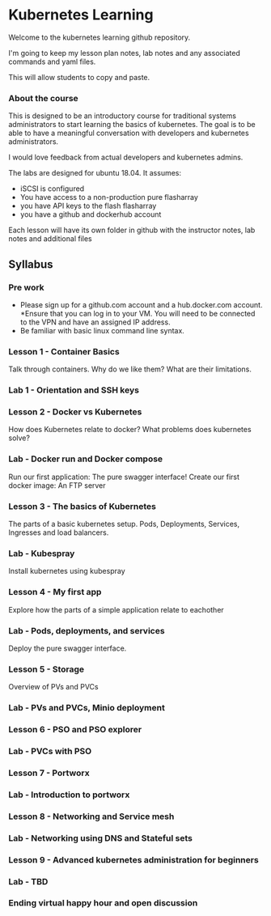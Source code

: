 # Kubernetes Learning

Welcome to the kubernetes learning github repository.

I'm going to keep my lesson plan notes, lab notes and any associated commands and yaml files.

This will allow students to copy and paste.

### About the course

This is designed to be an introductory course for traditional systems administrators to start learning the basics of kubernetes. The goal is to be able to have a meaningful conversation with developers and kubernetes administrators.

I would love feedback from actual developers and kubernetes admins.

The labs are designed for ubuntu 18.04. It assumes:
* iSCSI is configured
* You have access to a non-production pure flasharray
* you have API keys to the flash flasharray
* you have a github and dockerhub account

Each lesson will have its own folder in github with the instructor notes, lab notes and additional files

## Syllabus

### Pre work

* Please sign up for a github.com account and a hub.docker.com account.
*Ensure that you can log in to your VM. You will need to be connected to the VPN and have an assigned IP address.
* Be familiar with basic linux command line syntax.



### Lesson 1 - Container Basics
Talk through containers. Why do we like them? What are their limitations.

### Lab 1 - Orientation and SSH keys

### Lesson 2 - Docker vs Kubernetes
How does Kubernetes relate to docker? What problems does kubernetes solve?

### Lab - Docker run and Docker compose
Run our first application: The pure swagger interface! Create our first docker image: An FTP server

### Lesson 3 - The basics of Kubernetes
The parts of a basic kubernetes setup. Pods, Deployments, Services, Ingresses and load balancers.

### Lab - Kubespray
Install kubernetes using kubespray

### Lesson 4 - My first app
Explore how the parts of a simple application relate to eachother

### Lab - Pods, deployments, and services
Deploy the pure swagger interface.

### Lesson 5 - Storage
Overview of PVs and PVCs

### Lab - PVs and PVCs, Minio deployment

### Lesson 6 - PSO and PSO explorer

### Lab - PVCs with PSO

### Lesson 7 - Portworx

### Lab - Introduction to portworx

### Lesson 8 - Networking and Service mesh

### Lab - Networking using DNS and Stateful sets

### Lesson 9 - Advanced kubernetes administration for beginners

### Lab - TBD

### Ending virtual happy hour and open discussion
